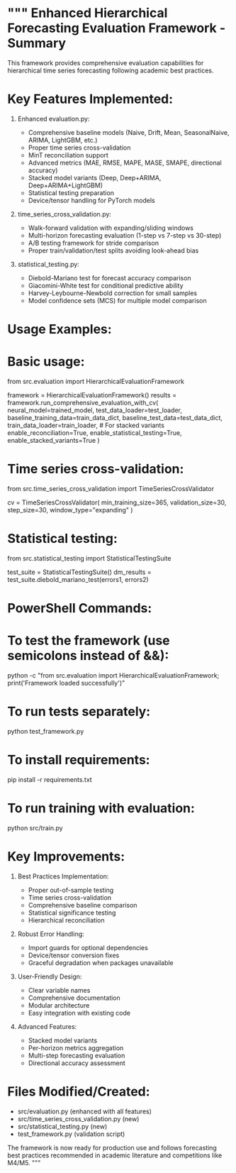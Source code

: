 """
Enhanced Hierarchical Forecasting Evaluation Framework - Summary
================================================================

This framework provides comprehensive evaluation capabilities for hierarchical 
time series forecasting following academic best practices.

Key Features Implemented:
========================

1. Enhanced evaluation.py:
   - Comprehensive baseline models (Naive, Drift, Mean, SeasonalNaive, ARIMA, LightGBM, etc.)
   - Proper time series cross-validation
   - MinT reconciliation support
   - Advanced metrics (MAE, RMSE, MAPE, MASE, SMAPE, directional accuracy)
   - Stacked model variants (Deep, Deep+ARIMA, Deep+ARIMA+LightGBM)
   - Statistical testing preparation
   - Device/tensor handling for PyTorch models

2. time_series_cross_validation.py:
   - Walk-forward validation with expanding/sliding windows
   - Multi-horizon forecasting evaluation (1-step vs 7-step vs 30-step)
   - A/B testing framework for stride comparison
   - Proper train/validation/test splits avoiding look-ahead bias

3. statistical_testing.py:
   - Diebold-Mariano test for forecast accuracy comparison
   - Giacomini-White test for conditional predictive ability
   - Harvey-Leybourne-Newbold correction for small samples
   - Model confidence sets (MCS) for multiple model comparison

Usage Examples:
==============

# Basic usage:
from src.evaluation import HierarchicalEvaluationFramework

framework = HierarchicalEvaluationFramework()
results = framework.run_comprehensive_evaluation_with_cv(
    neural_model=trained_model,
    test_data_loader=test_loader,
    baseline_training_data=train_data_dict,
    baseline_test_data=test_data_dict,
    train_data_loader=train_loader,  # For stacked variants
    enable_reconciliation=True,
    enable_statistical_testing=True,
    enable_stacked_variants=True
)

# Time series cross-validation:
from src.time_series_cross_validation import TimeSeriesCrossValidator

cv = TimeSeriesCrossValidator(
    min_training_size=365,
    validation_size=30,
    step_size=30,
    window_type="expanding"
)

# Statistical testing:
from src.statistical_testing import StatisticalTestingSuite

test_suite = StatisticalTestingSuite()
dm_results = test_suite.diebold_mariano_test(errors1, errors2)

PowerShell Commands:
===================

# To test the framework (use semicolons instead of &&):
python -c "from src.evaluation import HierarchicalEvaluationFramework; print('Framework loaded successfully')"

# To run tests separately:
python test_framework.py

# To install requirements:
pip install -r requirements.txt

# To run training with evaluation:
python src/train.py

Key Improvements:
================

1. Best Practices Implementation:
   - Proper out-of-sample testing
   - Time series cross-validation
   - Comprehensive baseline comparison
   - Statistical significance testing
   - Hierarchical reconciliation

2. Robust Error Handling:
   - Import guards for optional dependencies
   - Device/tensor conversion fixes
   - Graceful degradation when packages unavailable

3. User-Friendly Design:
   - Clear variable names
   - Comprehensive documentation
   - Modular architecture
   - Easy integration with existing code

4. Advanced Features:
   - Stacked model variants
   - Per-horizon metrics aggregation
   - Multi-step forecasting evaluation
   - Directional accuracy assessment

Files Modified/Created:
======================
- src/evaluation.py (enhanced with all features)
- src/time_series_cross_validation.py (new)
- src/statistical_testing.py (new)
- test_framework.py (validation script)

The framework is now ready for production use and follows forecasting best practices
recommended in academic literature and competitions like M4/M5.
"""
